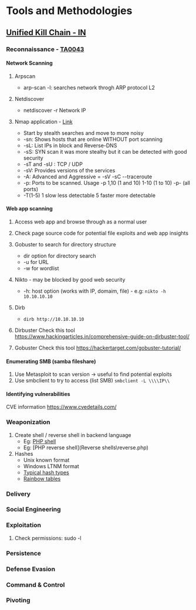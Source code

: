 # Tools and Methodologies
## [Unified Kill Chain - IN](https://www.unifiedkillchain.com/assets/The-Unified-Kill-Chain.pdf)
### Reconnaissance - [TA0043](https://attack.mitre.org/tactics/TA0043/)
#### Network Scanning
1. Arpscan
   - arp-scan -l: searches network throgh ARP protocol L2

2. Netdiscover
   - netdiscover -r Network IP

3. Nmap application - [Link](https://nmap.org/book/toc.html)
   - Start by stealth searches and move to more noisy
   - -sn: Shows hosts that are online WITHOUT port scanning
   - -sL: List IPs in block and Reverse-DNS
   - -sS: SYN scan it was more stealhy but it can be detected with good security
   - -sT and -sU : TCP  / UDP
   - -sV: Provides versions of the services
   - -A: Advanced and Aggressive = -sV -sC --traceroute
   - -p: Ports to be scanned. Usage -p 1,10 (1 and 10) 1-10 (1 to 10) -p- (all ports)
   - -T(1-5) 1 slow less detectable 5 faster more detectable
   
#### Web app scanning
1. Access web app and browse through as a normal user
2. Check page source code for potential file exploits and web app insights
3. Gobuster to search for directory structure
   - dir option for directory search
   - -u for URL
   - -w for wordlist

4. Nikto - may be blocked by good web security
   - -h: host option (works with IP, domaim, file) - e.g: ``` nikto -h 10.10.10.10 ```

6. Dirb
   - ``` dirb http://10.10.10.10 ```

7. Dirbuster
   Check this tool https://www.hackingarticles.in/comprehensive-guide-on-dirbuster-tool/

8. Gobuster
   Check this tool https://hackertarget.com/gobuster-tutorial/

#### Enumerating SMB (samba fileshare)
1. Use Metasploit to scan version -> useful to find potential exploits
2. Use smbclient to try to access (list SMB)
   ```smbclient -L \\\\IP\\```

#### Identifying vulnerabilities
CVE information
https://www.cvedetails.com/
### Weaponization
1. Create shell / reverse shell in backend language
   - Eg: [PHP shell](Shells\shell.php)
   - Eg: [PHP reverse shell](Reverse shells\reverse.php)
2. Hashes
   - Unix known format
   - Windows LTNM format
   - [Typical hash types](https://hashcat.net/wiki/doku.php?id=example_hashes)
   - [Rainbow tables](https://crackstation.net/)
### Delivery
### Social Engineering
### Exploitation
1. Check permissions: sudo -l
### Persistence
### Defense Evasion
### Command & Control
### Pivoting
